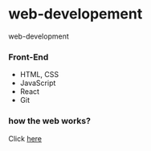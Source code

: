 # web-developement
web-development

### Front-End
- HTML, CSS
- JavaScript
- React
- Git

### how the web works?
Click [here](https://github.com/jpstayfocus/how-web-works)

